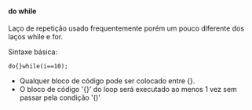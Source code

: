 #### do while 

Laço de repetição usado frequentemente porém um pouco diferente dos laços while e for.


Sintaxe básica:

	do{}while(i==10);


- Qualquer bloco de código pode ser colocado entre {}.
- O bloco de código '{}' do loop será executado ao menos 1 vez sem passar pela condição '()'


